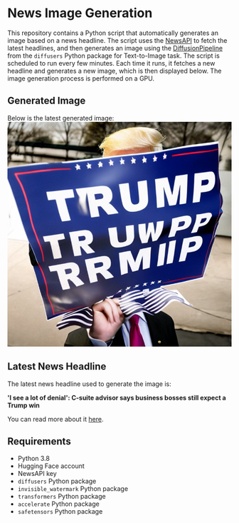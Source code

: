 # News Image Generation
This repository contains a Python script that automatically generates an image based on a news headline. The script uses the [NewsAPI](https://newsapi.org/) to fetch the latest headlines, and then generates an image using the [DiffusionPipeline](https://github.com/huggingface/diffusers) from the `diffusers` Python package for Text-to-Image task.
The script is scheduled to run every few minutes. Each time it runs, it fetches a new headline and generates a new image, which is then displayed below. The image generation process is performed on a GPU.

## Generated Image
Below is the latest generated image:
![Generated Image](image.png)

## Latest News Headline
The latest news headline used to generate the image is:

**'I see a lot of denial': C-suite advisor says business bosses still expect a Trump win**

You can read more about it [here](https://news.google.com/rss/articles/CBMinwFBVV95cUxQWVIzX25GamkzdXp5YzhBT014UW90bFY4enpxcXMzRFhXdHVEbG8tTUxUY0p2Tm92YUYtOEJ4QXd6TFFIUkd3SVAtbk1CVlpkcnp5QjUwbG5veTJnUFA1Ukd1T3U4UUhjRFhPTmVtTS1YUVBqR0NvSFlmMHFzWDZWdGlXSWduWVpFRU1aUS1nY2l0NnRpS1RKYzh3LXZhdUnSAaQBQVVfeXFMTUxZVjNPNE44aFQybGo3eUZfY3hRX0VFVUY5QnNnYWlSWWJsNFJTSEFsNFRBT2hqSzVrcG1RTndlLXhpMW1MMFcwNTZodlhManBXMkh1aEo4SGZLcDNBZVdmNk9mdHVBYkV5UkMzZmxPcG45VVJMU2hkc1RpVmhmTF9pMURGU3Q5TUJtczFqdHVOTkpSdXJHVGU4cXVUTS03MkF1S0I?oc=5).

## Requirements
- Python 3.8
- Hugging Face account
- NewsAPI key
- `diffusers` Python package
- `invisible_watermark` Python package
- `transformers` Python package
- `accelerate` Python package
- `safetensors` Python package
